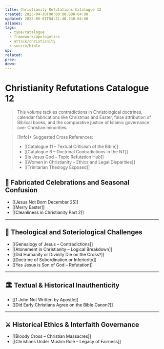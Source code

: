 ```yaml
---
title: Christianity Refutations Catalogue 12
created: 2025-04-30T00:00:00.000-04:00
updated: 2025-05-01T04:21:46.740-04:00
aliases: 
tags: 
  - type/catalogue
  - framework/apologetics
  - attack/christianity
  - source/bible 
up: 
related: 
prev: 
down: 
---
```


# Christianity Refutations Catalogue 12

> This volume tackles contradictions in Christological doctrines, calendar fabrications like Christmas and Easter, false attribution of Biblical books, and the comparative justice of Islamic governance over Christian minorities.

> [!info]+ Suggested Cross References:
> - [[Catalogue 11 – Textual Criticism of the Bible]]
> - [[Catalogue 6 – Doctrinal Contradictions in the NT]]
> - [[Is Jesus God – Topic Refutation Hub]]
> - [[Women in Christianity – Ethics and Legal Disparities]]
> - [[Trinitarian Theology Exposed]]

## 📅 Fabricated Celebrations and Seasonal Confusion

- [[Jesus Not Born December 25]]
- [[Merry Easter]]
- [[Cleanliness in Christianity Part 2]]

---

## 🧬 Theological and Soteriological Challenges

- [[Genealogy of Jesus – Contradictions]]
- [[Atonement in Christianity – Logical Breakdown]]
- [[Did Humanity or Divinity Die on the Cross?]]
- [[Doctrine of Subordination or Inferiority]]
- [[Yes Jesus is Son of God – Refutation]]

---

## 🏛 Textual & Historical Inauthenticity

- [[1 John Not Written by Apostle]]
- [[Did Early Christians Agree on the Bible Canon?]]

---

## ⚔ Historical Ethics & Interfaith Governance

- [[Bloody Cross – Christian Massacres]]
- [[Christians Under Muslim Rule – Legacy of Fairness]]

